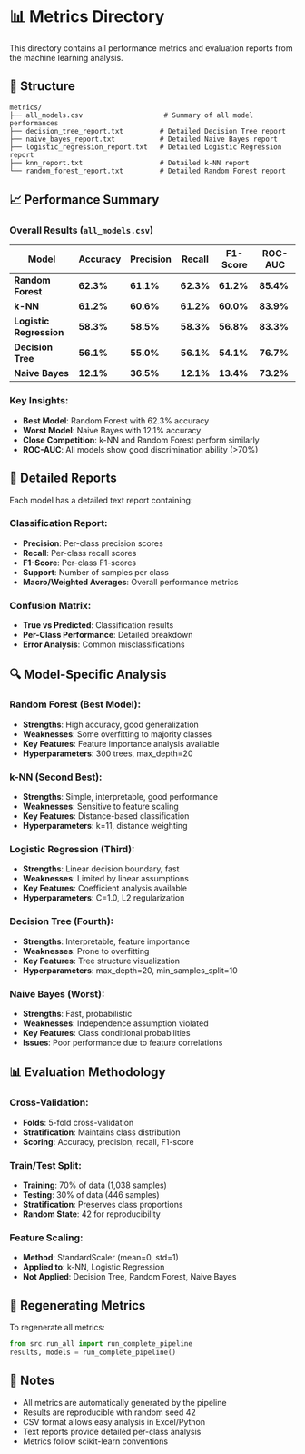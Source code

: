 # 📊 Metrics Directory

This directory contains all performance metrics and evaluation reports from the machine learning analysis.

## 📁 Structure

```
metrics/
├── all_models.csv                    # Summary of all model performances
├── decision_tree_report.txt         # Detailed Decision Tree report
├── naive_bayes_report.txt           # Detailed Naive Bayes report
├── logistic_regression_report.txt   # Detailed Logistic Regression report
├── knn_report.txt                   # Detailed k-NN report
└── random_forest_report.txt         # Detailed Random Forest report
```

## 📈 Performance Summary

### **Overall Results** (`all_models.csv`)
| Model | Accuracy | Precision | Recall | F1-Score | ROC-AUC |
|-------|----------|-----------|--------|----------|---------|
| **Random Forest** | **62.3%** | **61.1%** | **62.3%** | **61.2%** | **85.4%** |
| **k-NN** | **61.2%** | **60.6%** | **61.2%** | **60.0%** | **83.9%** |
| **Logistic Regression** | **58.3%** | **58.5%** | **58.3%** | **56.8%** | **83.3%** |
| **Decision Tree** | **56.1%** | **55.0%** | **56.1%** | **54.1%** | **76.7%** |
| **Naive Bayes** | **12.1%** | **36.5%** | **12.1%** | **13.4%** | **73.2%** |

### **Key Insights**:
- **Best Model**: Random Forest with 62.3% accuracy
- **Worst Model**: Naive Bayes with 12.1% accuracy
- **Close Competition**: k-NN and Random Forest perform similarly
- **ROC-AUC**: All models show good discrimination ability (>70%)

## 📄 Detailed Reports

Each model has a detailed text report containing:

### **Classification Report**:
- **Precision**: Per-class precision scores
- **Recall**: Per-class recall scores
- **F1-Score**: Per-class F1-scores
- **Support**: Number of samples per class
- **Macro/Weighted Averages**: Overall performance metrics

### **Confusion Matrix**:
- **True vs Predicted**: Classification results
- **Per-Class Performance**: Detailed breakdown
- **Error Analysis**: Common misclassifications

## 🔍 Model-Specific Analysis

### **Random Forest** (Best Model):
- **Strengths**: High accuracy, good generalization
- **Weaknesses**: Some overfitting to majority classes
- **Key Features**: Feature importance analysis available
- **Hyperparameters**: 300 trees, max_depth=20

### **k-NN** (Second Best):
- **Strengths**: Simple, interpretable, good performance
- **Weaknesses**: Sensitive to feature scaling
- **Key Features**: Distance-based classification
- **Hyperparameters**: k=11, distance weighting

### **Logistic Regression** (Third):
- **Strengths**: Linear decision boundary, fast
- **Weaknesses**: Limited by linear assumptions
- **Key Features**: Coefficient analysis available
- **Hyperparameters**: C=1.0, L2 regularization

### **Decision Tree** (Fourth):
- **Strengths**: Interpretable, feature importance
- **Weaknesses**: Prone to overfitting
- **Key Features**: Tree structure visualization
- **Hyperparameters**: max_depth=20, min_samples_split=10

### **Naive Bayes** (Worst):
- **Strengths**: Fast, probabilistic
- **Weaknesses**: Independence assumption violated
- **Key Features**: Class conditional probabilities
- **Issues**: Poor performance due to feature correlations

## 📊 Evaluation Methodology

### **Cross-Validation**:
- **Folds**: 5-fold cross-validation
- **Stratification**: Maintains class distribution
- **Scoring**: Accuracy, precision, recall, F1-score

### **Train/Test Split**:
- **Training**: 70% of data (1,038 samples)
- **Testing**: 30% of data (446 samples)
- **Stratification**: Preserves class proportions
- **Random State**: 42 for reproducibility

### **Feature Scaling**:
- **Method**: StandardScaler (mean=0, std=1)
- **Applied to**: k-NN, Logistic Regression
- **Not Applied**: Decision Tree, Random Forest, Naive Bayes

## 🔄 Regenerating Metrics

To regenerate all metrics:
```python
from src.run_all import run_complete_pipeline
results, models = run_complete_pipeline()
```

## 📝 Notes

- All metrics are automatically generated by the pipeline
- Results are reproducible with random seed 42
- CSV format allows easy analysis in Excel/Python
- Text reports provide detailed per-class analysis
- Metrics follow scikit-learn conventions

